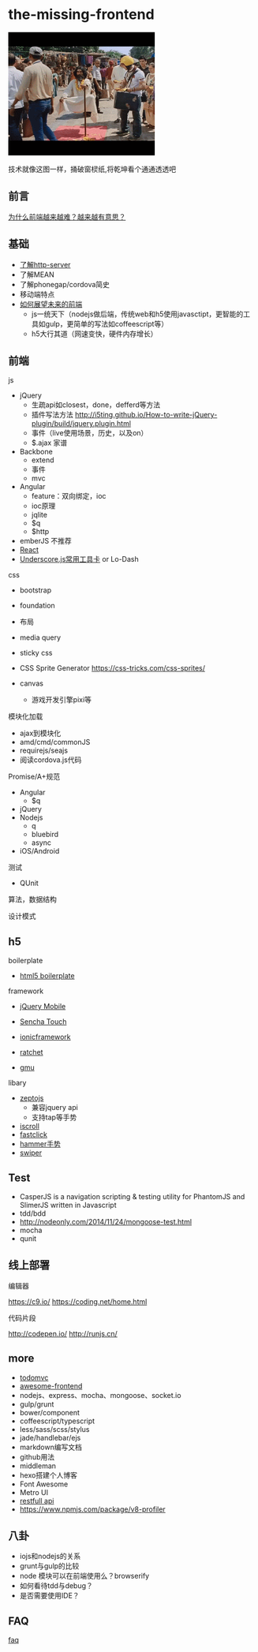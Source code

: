# the-missing-frontend

![fun.gif](fun.gif)

技术就像这图一样，捅破窗棂纸,将乾坤看个通通透透吧

## 前言

[为什么前端越来越难？越来越有意思？](preface.md)

## 基础

- [了解http-server](docs/httpserver.md)
- 了解MEAN
- 了解phonegap/cordova简史
- 移动端特点
- [如何展望未来的前端](tomorrow.md)
  - js一统天下（nodejs做后端，传统web和h5使用javasctipt，更智能的工具如gulp，更简单的写法如coffeescript等）
  - h5大行其道（网速变快，硬件内存增长）

## 前端

js

- jQuery
  - 生疏api如closest，done，defferd等方法
  - 插件写法方法 http://i5ting.github.io/How-to-write-jQuery-plugin/build/jquery.plugin.html
  - 事件（live使用场景，历史，以及on）
  - $.ajax 家谱
- Backbone
  - extend
  - 事件
  - mvc
- Angular
  - feature：双向绑定，ioc
  - ioc原理
  - jqlite
  - $q
  - $http
- emberJS 不推荐
- [React](http://facebook.github.io/react/)
- [Underscore.js常用工具卡](http://www.bootcss.com/p/underscore/) or Lo-Dash

css

- bootstrap
- foundation

- 布局
- media query
- sticky css
- CSS Sprite Generator https://css-tricks.com/css-sprites/
- canvas
  - 游戏开发引擎pixi等

模块化加载

- ajax到模块化
- amd/cmd/commonJS
- requirejs/seajs
- 阅读cordova.js代码

Promise/A+规范

- Angular
  - $q
- jQuery
- Nodejs
  - q
  - bluebird
  - async
- iOS/Android

测试

- QUnit

算法，数据结构

设计模式

## h5

boilerplate

- [html5 boilerplate](http://www.bootcss.com/p/html5boilerplate/)


framework

- [jQuery Mobile](http://jquerymobile.com/)
- [Sencha Touch](http://www.sencha.com/products/touch/)

- [ionicframework](ionicframework.com)
- [ratchet](http://goratchet.com/)
- [gmu](http://gmu.baidu.com/)


libary

- [zeptojs](docs/zeptojs.md)
  - 兼容jquery api
  - 支持tap等手势
- [iscroll](http://cubiq.org/iscroll-5)
- [fastclick](https://github.com/ftlabs/fastclick)
- [hammer手势](https://github.com/hammerjs/hammer.js)
- [swiper](swiper.com.cn)


## Test

- CasperJS is a navigation scripting & testing utility for PhantomJS and SlimerJS written in Javascript
- tdd/bdd
- http://nodeonly.com/2014/11/24/mongoose-test.html
- mocha
- qunit

## 线上部署


编辑器

https://c9.io/
https://coding.net/home.html

代码片段

http://codepen.io/
http://runjs.cn/

## more

- [todomvc](http://todomvc.com/)
- [awesome-frontend](https://github.com/JingwenTian/awesome-frontend)
- nodejs、express、mocha、mongoose、socket.io
- gulp/grunt
- bower/component
- coffeescript/typescript
- less/sass/scss/stylus
- jade/handlebar/ejs
- markdown编写文档
- github用法
- middleman
- hexo搭建个人博客
- Font Awesome
- Metro UI
- [restfull api](docs/restfull_api.md)
- https://www.npmjs.com/package/v8-profiler
## 八卦

- iojs和nodejs的关系
- grunt与gulp的比较
- node 模块可以在前端使用么？browserify
- 如何看待tdd与debug？
- 是否需要使用IDE？

## FAQ

[faq](docs/faq.md)